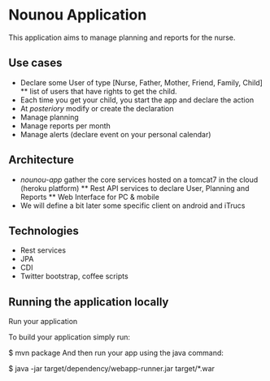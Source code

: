 # Nounou Application

This application aims to manage planning and reports for the nurse.


## Use cases
* Declare some User of type [Nurse, Father, Mother, Friend, Family, Child]
** list of users that have rights to get the child.
* Each time you get your child, you start the app and declare the action
* At _posteriory_ modify or create the declaration
* Manage planning
* Manage reports per month
* Manage alerts (declare event on your personal calendar)


## Architecture
* _nounou-app_ gather the core services hosted on a tomcat7 in the cloud (heroku platform)
** Rest API services to declare User, Planning and Reports
** Web Interface for PC & mobile
* We will define a bit later some specific client on android and iTrucs

## Technologies
* Rest services
* JPA
* CDI
* Twitter bootstrap, coffee scripts
    
## Running the application locally
Run your application

To build your application simply run:

$ mvn package
And then run your app using the java command:

$ java -jar target/dependency/webapp-runner.jar target/*.war

